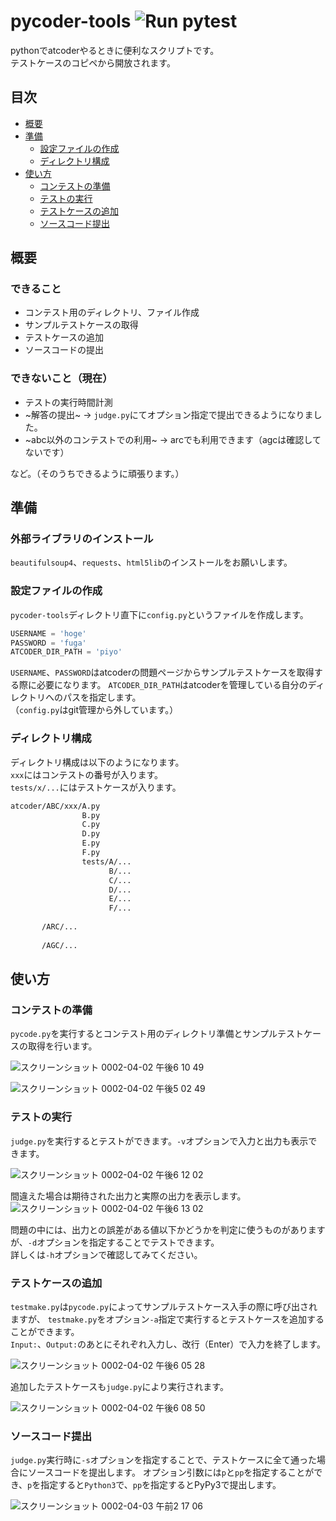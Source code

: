 # pycoder-tools <img alt="Run pytest" src="https://github.com/kenchalros/pycoder-tools/workflows/Python application/badge.svg"></a>

pythonでatcoderやるときに便利なスクリプトです。  
テストケースのコピペから開放されます。  

## 目次

- [概要](#概要)
- [準備](#準備)
  - [設定ファイルの作成](#設定ファイルの作成)
  - [ディレクトリ構成](#ディレクトリ構成)
- [使い方](#使い方)
  - [コンテストの準備](#コンテストの準備)
  - [テストの実行](#テストの実行)
  - [テストケースの追加](#テストケースの追加)
  - [ソースコード提出](#ソースコード提出)

## 概要

### できること
- コンテスト用のディレクトリ、ファイル作成
- サンプルテストケースの取得
- テストケースの追加
- ソースコードの提出

### できないこと（現在）
- テストの実行時間計測
- ~解答の提出~ -> `judge.py`にてオプション指定で提出できるようになりました。
- ~abc以外のコンテストでの利用~ -> arcでも利用できます（agcは確認してないです）

など。（そのうちできるように頑張ります。）

## 準備

### 外部ライブラリのインストール
`beautifulsoup4`、`requests`、`html5lib`のインストールをお願いします。

### 設定ファイルの作成
`pycoder-tools`ディレクトリ直下に`config.py`というファイルを作成します。
```python
USERNAME = 'hoge'
PASSWORD = 'fuga'
ATCODER_DIR_PATH = 'piyo'
```
`USERNAME`、`PASSWORD`はatcoderの問題ページからサンプルテストケースを取得する際に必要になります。
`ATCODER_DIR_PATH`はatcoderを管理している自分のディレクトリへのパスを指定します。  
（`config.py`はgit管理から外しています。）

### ディレクトリ構成
ディレクトリ構成は以下のようになります。  
`xxx`にはコンテストの番号が入ります。  
`tests/x/...`にはテストケースが入ります。  

```txt
atcoder/ABC/xxx/A.py
                B.py
                C.py
                D.py
                E.py
                F.py
                tests/A/...
                      B/...
                      C/...
                      D/...
                      E/...
                      F/...
       
       /ARC/...
       
       /AGC/...
```

## 使い方

### コンテストの準備
`pycode.py`を実行するとコンテスト用のディレクトリ準備とサンプルテストケースの取得を行います。

![スクリーンショット 0002-04-02 午後6 10 49](https://user-images.githubusercontent.com/37099863/78231139-5340c600-750d-11ea-99cd-07bcb4f1dfd8.png)

![スクリーンショット 0002-04-02 午後5 02 49](https://user-images.githubusercontent.com/37099863/78224661-e1b04a00-7503-11ea-9506-0084864e5c9c.png)

### テストの実行
`judge.py`を実行するとテストができます。`-v`オプションで入力と出力も表示できます。

![スクリーンショット 0002-04-02 午後6 12 02](https://user-images.githubusercontent.com/37099863/78231266-7f5c4700-750d-11ea-92db-dbf0231ce671.png)

間違えた場合は期待された出力と実際の出力を表示します。
![スクリーンショット 0002-04-02 午後6 13 02](https://user-images.githubusercontent.com/37099863/78231354-a286f680-750d-11ea-9b1d-9c0a3939fa94.png)

問題の中には、出力との誤差がある値以下かどうかを判定に使うものがありますが、`-d`オプションを指定することでテストできます。  
詳しくは`-h`オプションで確認してみてください。

### テストケースの追加
`testmake.py`は`pycode.py`によってサンプルテストケース入手の際に呼び出されますが、
`testmake.py`をオプション`-a`指定で実行するとテストケースを追加することができます。  
`Input:`、`Output:`のあとにそれぞれ入力し、改行（Enter）で入力を終了します。

![スクリーンショット 0002-04-02 午後6 05 28](https://user-images.githubusercontent.com/37099863/78230677-9ea6a480-750c-11ea-95fd-fa74cb715c0c.png)

追加したテストケースも`judge.py`により実行されます。

![スクリーンショット 0002-04-02 午後6 08 50](https://user-images.githubusercontent.com/37099863/78230951-0e1c9400-750d-11ea-9115-b878f8faa9c7.png)

### ソースコード提出
`judge.py`実行時に`-s`オプションを指定することで、テストケースに全て通った場合にソースコードを提出します。
オプション引数には`p`と`pp`を指定することができ、`p`を指定すると`Python3`で、`pp`を指定するとPyPy3で提出します。

![スクリーンショット 0002-04-03 午前2 17 06](https://user-images.githubusercontent.com/37099863/78278650-4e056a80-7551-11ea-92f3-ba28004b53f8.png)
